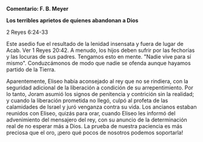 **Comentario: F. B. Meyer**

**Los terribles aprietos de quienes abandonan a Dios**

2 Reyes 6:24-33

Este asedio fue el resultado de la lenidad insensata y fuera de lugar de Acab. Ver 1 Reyes 20:42. A menudo, los hijos deben sufrir por las fechorías y las locuras de sus padres. Tengamos esto en mente. "Nadie vive para sí mismo". Conduzcámonos de modo que nadie se ofenda aunque hayamos partido de la Tierra.

Aparentemente, Eliseo había aconsejado al rey que no se rindiera, con la seguridad adicional de la liberación a condición de su arrepentimiento. Por lo tanto, Joram asumió los signos de penitencia y contrición sin la realidad; y cuando la liberación prometida no llegó, culpó al profeta de las calamidades de Israel y juró venganza contra su vida. Los ancianos estaban reunidos con Eliseo, quizás para orar, cuando Eliseo les informó del advenimiento del mensajero del rey, con su anuncio de la determinación real de no esperar más a Dios. La prueba de nuestra paciencia es más preciosa que el oro, ¡pero qué pocos de nosotros podemos soportarla!